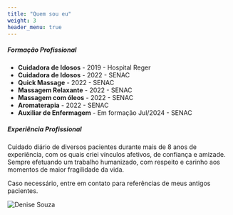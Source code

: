 ```yaml
---
title: "Quem sou eu"
weight: 3
header_menu: true
---
```


##### Formação Profissional

* **Cuidadora de Idosos** - 2019 - Hospital Reger
* **Cuidadora de Idosos** - 2022 - SENAC
* **Quick Massage** - 2022 - SENAC
* **Massagem Relaxante** - 2022 - SENAC
* **Massagem com óleos** - 2022 - SENAC
* **Aromaterapia** - 2022 - SENAC
* **Auxiliar de Enfermagem** - Em formação Jul/2024 - SENAC

##### Experiência Profissional

Cuidado diário de diversos pacientes durante mais de 8 anos de experiência, com os quais criei vínculos afetivos, de confiança e amizade. Sempre efetuando um trabalho humanizado, com respeito e carinho aos momentos de maior fragilidade da vida.

Caso necessário, entre em contato para referências de meus antigos pacientes.

![Denise Souza](images/denisesouza.jpeg)
